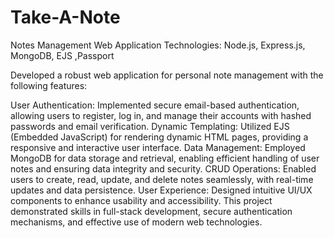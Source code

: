 # Take-A-Note

Notes Management Web Application
Technologies: Node.js, Express.js, MongoDB, EJS ,Passport

Developed a robust web application for personal note management with the following features:

User Authentication: Implemented secure email-based authentication, allowing users to register, log in, and manage their accounts with hashed passwords and email verification.
Dynamic Templating: Utilized EJS (Embedded JavaScript) for rendering dynamic HTML pages, providing a responsive and interactive user interface.
Data Management: Employed MongoDB for data storage and retrieval, enabling efficient handling of user notes and ensuring data integrity and security.
CRUD Operations: Enabled users to create, read, update, and delete notes seamlessly, with real-time updates and data persistence.
User Experience: Designed intuitive UI/UX components to enhance usability and accessibility.
This project demonstrated skills in full-stack development, secure authentication mechanisms, and effective use of modern web technologies.
